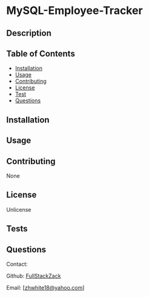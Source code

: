 # MySQL-Employee-Tracker

## Description


## Table of Contents
* [Installation](#installation)
* [Usage](#usage)
* [Contributing](#contributing)
* [License](#license)
* [Test](#test)
* [Questions](#questions)

## Installation

## Usage


## Contributing
None

## License
Unlicense

## Tests


## Questions
Contact:

Github: [FullStackZack](https://github.com/FullStackZack)

Email: [zhwhite18@yahoo.com]